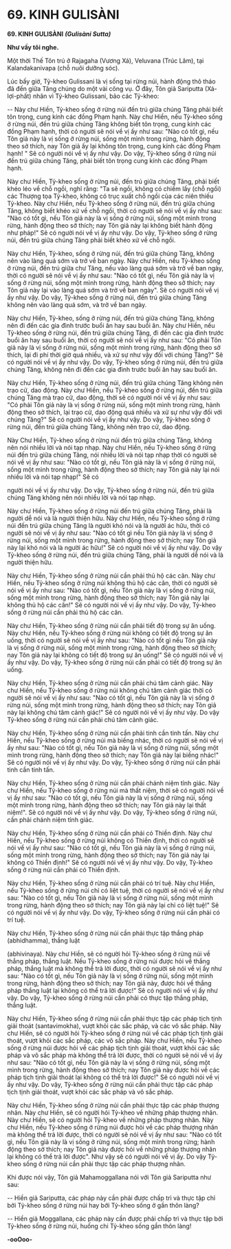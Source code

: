 # 69. KINH GULISÀNI

**69. KINH GULISÀNI**
***(Gulisàni Sutta)***

**Như vầy tôi nghe.**

Một thời Thế Tôn trú ở Rajagaha (Vương Xá), Veluvana (Trúc Lâm), tại Kalandakanivapa (chỗ nuôi
dưỡng sóc).

Lúc bấy giờ, Tỷ-kheo Gulissani là vị sống tại rừng núi, hành động thô tháo đã đến giữa Tăng chúng do
một vài công vụ. Ở đây, Tôn giả Sariputta (Xá-lợi-phất) nhân vì Tỷ-kheo Gulissani, bảo các Tỷ-kheo:

-- Này chư Hiền, Tỷ-kheo sống ở rừng núi đến trú giữa chúng Tăng phải biết tôn trọng, cung kính các
đồng Phạm hạnh. Này chư Hiền, nếu Tỷ-kheo sống ở rừng núi, đến trú giữa chúng Tăng không biết tôn
trọng, cung kính các đồng Phạm hạnh, thời có người sẽ nói về vị ấy như sau: "Nào có tốt gì, nếu Tôn giả
này là vị sống ở rừng núi, sống một mình trong rừng, hành động theo sở thích, nay Tôn giả ấy lại không
tôn trọng, cung kính các đồng Phạm hạnh! " Sẽ có người nói về vị ấy như vậy. Do vậy, Tỷ-kheo sống ở
rừng núi đến trú giữa chúng Tăng, phải biết tôn trọng cung kính các đồng Phạm hạnh.

Này chư Hiền, Tỷ-kheo sống ở rừng núi, đến trú giữa chúng Tăng, phải biết khéo léo về chỗ ngồi, nghĩ
rằng: "Ta sẽ ngồi, không có chiếm lấy (chỗ ngồi) các Thượng tọa Tỷ-kheo, không có trục xuất chỗ ngồi
của các niên thiếu Tỷ-kheo. Này chư Hiền, nếu Tỷ-kheo sống ở rừng núi, đến trú giữa chúng Tăng,
không biết khéo xử về chỗ ngồi, thời có người sẽ nói về vị ấy như sau: "Nào có tốt gì, nếu Tôn giả này
là vị sống ở rừng núi, sống một mình trong rừng, hành động theo sở thích; nay Tôn giả này lại không
biết hành động như pháp!" Sẽ có người nói về vị ấy như vậy. Do vậy, Tỷ-kheo sống ở rừng núi, đến trú
giữa chúng Tăng phải biết khéo xử về chỗ ngồi.

Này chư Hiền, Tỷ-kheo, sống ở rừng núi, đến trú giữa chúng Tăng, không nên vào làng quá sớm và trở
về ban ngày. Này chư Hiền, nếu Tỷ-kheo sống ở rừng núi, đến trú giữa chư Tăng, nếu vào làng quá sớm
và trở về ban ngày, thời có người sẽ nói về vị ấy như sau: "Nào có tốt gì, nếu Tôn giả này là vị sống ở
rừng núi, sống một mình trong rừng, hành động theo sở thích; nay Tôn giả này lại vào làng quá sớm và
trở về ban ngày". Sẽ có người nói về vị ấy như vậy. Do vậy, Tỷ-kheo sống ở rừng núi, đến trú giữa
chúng Tăng không nên vào làng quá sớm, và trở về ban ngày.

Này chư Hiền, Tỷ-kheo, sống ở rừng núi, đến trú giữa chúng Tăng, không nên đi đến các gia đình trước
buổi ăn hay sau buổi ăn. Này chư Hiền, nếu Tỷ-kheo sống ở rừng núi, đến trú giữa chúng Tăng, đi đến
các gia đình trước buổi ăn hay sau buổi ăn, thời có người sẽ nói về vị ấy như sau: "Có phải Tôn giả này
là vị sống ở rừng núi, sống một mình trong rừng, hành động theo sở thích, lại đi phí thời giờ quá nhiều,
và xử sự như vậy đối với chúng Tăng?" Sẽ có người nói về vị ấy như vậy. Do vậy, Tỷ-kheo sống ở rừng
núi, đến trú giữa chúng Tăng, không nên đi đến các gia đình trước buổi ăn hay sau buổi ăn.

Này chư Hiền, Tỷ-kheo sống ở rừng núi, đến trú giữa chúng Tăng không nên trạo cử, dao động. Này chư
Hiền, nếu Tỷ-kheo sống ở rừng núi, đến trú giữa chúng Tăng mà trạo cử, dao động, thời sẽ có người nói
về vị ấy như sau: "Có phải Tôn giả này là vị sống ở rừng núi, sống một mình trong rừng, hành động theo
sở thích, lại trạo cử, dao động quá nhiều và xử sự như vậy đối với chúng Tăng?" Sẽ có người nói về vị
ấy như vậy. Do vậy, Tỷ-kheo sống ở rừng núi, đến trú giữa chúng Tăng, không nên trạo cử, dao động.

Này Chư Hiền, Tỷ-kheo sống ở rừng núi đến trú giữa chúng Tăng, không nên nói nhiều lời và nói tạp
nhạp. Này chư Hiền, nếu Tỷ-kheo sống ở rừng núi đến trú giữa chúng Tăng, nói nhiều lời và nói tạp
nhạp thời có người sẽ nói về vị ấy như sau: "Nào có tốt gì, nếu Tôn giả này là vị sống ở rừng núi, sống
một mình trong rừng, hành động theo sở thích; nay Tôn giả này lại nói nhiều lời và nói tạp nhạp!" Sẽ có

người nói về vị ấy như vậy. Do vậy, Tỷ-kheo sống ở rừng núi, đến trú giữa chúng Tăng không nên nói
nhiều lời và nói tạp nhạp.

Này chư Hiền, Tỷ-kheo sống ở rừng núi đến trú giữa chúng Tăng, phải là người dễ nói và là người thiện
hữu. Này chư Hiền, nếu Tỷ-kheo sống ở rừng núi đến trú giữa chúng Tăng là người khó nói và là người
ác hữu, thời có người sẽ nói về vị ấy như sau: "Nào có tốt gì nếu Tôn giả này là vị sống ở rừng núi, sống
một mình trong rừng, hành động theo sở thích; nay Tôn giả này lại khó nói và là người ác hữu!" Sẽ có
người nói về vị ấy như vậy. Do vậy Tỷ-kheo sống ở rừng núi, đến trú giữa chúng Tăng, phải là người dễ
nói và là người thiện hữu.

Này chư Hiền, Tỷ-kheo sống ở rừng núi cần phải thủ hộ các căn. Này chư Hiền, nếu Tỷ-kheo sống ở
rừng núi không thủ hộ các căn, thời có người sẽ nói về vị ấy như sau: "Nào có tốt gì, nếu Tôn giả này là
vị sống ở rừng núi, sống một mình trong rừng, hành động theo sở thích; nay Tôn giả này lại không thủ
hộ các căn!" Sẽ có người nói về vị ấy như vậy. Do vậy, Tỷ-kheo sống ở rừng núi cần phải thủ hộ các
căn.

Này chư Hiền, Tỷ-kheo sống ở rừng núi cần phải tiết độ trong sự ăn uống. Này chư Hiền, nếu Tỷ-kheo
sống ở rừng núi không có tiết độ trong sự ăn uống, thời có người sẽ nói về vị ấy như sau: "Nào có tốt gì
nếu Tôn giả này là vị sống ở rừng núi, sống một mình trong rừng, hành động theo sở thích; nay Tôn giả
này lại không có tiết độ trong sự ăn uống!" Sẽ có người nói về vị ấy như vậy. Do vậy, Tỷ-kheo sống ở
rừng núi cần phải có tiết độ trong sự ăn uống.

Này chư Hiền, Tỷ-kheo sống ở rừng núi cần phải chú tâm cảnh giác. Này chư Hiền, nếu Tỷ-kheo sống ở
rừng núi không chú tâm cảnh giác thời có người sẽ nói về vị ấy như sau: "Nào có tốt gì, nếu Tôn giả này
là vị sống ở rừng núi, sống một mình trong rừng, hành động theo sở thích; nay Tôn giả này lại không
chú tâm cảnh giác!" Sẽ có người nói về vị ấy như vậy. Do vậy Tỷ-kheo sống ở rừng núi cần phải chú
tâm cảnh giác.

Này chư Hiền, Tỷ-kheo sống ở rừng núi cần phải tinh cần tinh tấn. Này chư Hiền, nếu Tỷ-kheo sống ở
rừng núi mà biếng nhác, thời có người sẽ nói về vị ấy như sau: "Nào có tốt gì, nếu Tôn giả này là vị
sống ở rừng núi, sống một mình trong rừng, hành động theo sở thích; nay Tôn giả này lại biếng nhác!"
Sẽ có người nói về vị ấy như vậy. Do vậy, Tỷ-kheo sống ở rừng núi cần phải tinh cần tinh tấn.

Này chư Hiền, Tỷ-kheo sống ở rừng núi cần phải chánh niệm tỉnh giác. Này chư Hiền, nếu Tỷ-kheo
sống ở rừng núi mà thất niệm, thời sẽ có người nói về vị ấy như sau: "Nào có tốt gì, nếu Tôn giả này là
vị sống ở rừng núi, sống một mình trong rừng, hành động theo sở thích; nay Tôn giả này lại thất niệm!".
Sẽ có người nói về vị ấy như vậy. Do vậy, Tỷ-kheo sống ở rừng núi, cần phải chánh niệm tỉnh giác.

Này chư Hiền, Tỷ-kheo sống ở rừng núi cần phải có Thiền định. Này chư Hiền, nếu Tỷ-kheo sống ở
rừng núi không có Thiền định, thời có người sẽ nói về vị ấy như sau: "Nào có tốt gì, nếu Tôn giả này là
vị sống ở rừng núi, sống một mình trong rừng, hành động theo sở thích; nay Tôn giả này lại không có
Thiền định!" Sẽ có người nói về vị ấy như vậy. Do vậy, Tỷ-kheo sống ở rừng núi cần phải có Thiền
định.

Này chư Hiền, Tỷ-kheo sống ở rừng núi cần phải có trí tuệ. Này chư Hiền, nếu Tỷ-kheo sống ở rừng núi
chỉ có liệt tuệ, thời có người sẽ nói về vị ấy như sau: "Nào có tốt gì, nếu Tôn giả này là vị sống ở rừng
núi, sống một mình trong rừng, hành động theo sở thích; nay Tôn giả này lại chỉ có liệt tuệ!" Sẽ có
người nói về vị ấy như vậy. Do vậy, Tỷ-kheo sống ở rừng núi cần phải có trí tuệ.

Này chư Hiền, Tỷ-kheo sống ở rừng núi cần phải thực tập thắng pháp (abhidhamma), thắng luật

(abhivinaya). Này chư Hiền, sẽ có người hỏi Tỷ-kheo sống ở rừng núi về thắng pháp, thắng luật. Nếu
Tỷ-kheo sống ở rừng núi được hỏi về thắng pháp, thắng luật mà không thể trả lời được, thời có người sẽ
nói về vị ấy như sau: "Nào có tốt gì, nếu Tôn giả này là vị sống ở rừng núi, sống một mình trong rừng,
hành động theo sở thích; nay Tôn giả này, được hỏi về thắng pháp thắng luật lại không có thể trả lời
được!" Sẽ có người nói về vị ấy như vậy. Do vậy, Tỷ-kheo sống ở rừng núi cần phải có thực tập thắng
pháp, thắng luật.

Này chư Hiền, Tỷ-kheo sống ở rừng núi cần phải thực tập các pháp tịch tịnh giải thoát (santavimokha),
vượt khỏi các sắc pháp, và các vô sắc pháp. Này chư Hiền, sẽ có người hỏi Tỷ-kheo sống ở rừng núi về
các pháp tịch tịnh giải thoát, vượt khỏi các sắc pháp, các vô sắc pháp. Này chư Hiền, nếu Tỷ-kheo sống
ở rừng núi được hỏi về các pháp tịch tịnh giải thoát, vượt khỏi các sắc pháp và vô sắc pháp mà không
thể trả lời được, thời có người sẽ nói về vị ấy như sau: "Nào có tốt gì, nếu Tôn giả này là vị sống ở rừng
núi, sống một mình trong rừng, hành động theo sở thích; nay Tôn giả này được hỏi về các pháp tịch tịnh
giải thoát lại không có thể trả lời được!" Sẽ có người nói về vị ấy như vậy. Do vậy, Tỷ-kheo sống ở rừng
núi cần phải thực tập các pháp tịch tịnh giải thoát, vượt khỏi các sắc pháp và vô sắc pháp.

Này chư Hiền, Tỷ-kheo sống ở rừng núi cần phải thực tập các pháp thượng nhân. Này chư Hiền, sẽ có
người hỏi Tỷ-kheo về những pháp thượng nhân. Này chư Hiền, sẽ có người hỏi Tỷ-kheo về những pháp
thượng nhân. Này chư Hiền, nếu Tỷ-kheo sống ở rừng núi được hỏi về các pháp thượng nhân mà không
thể trả lời được, thời có người sẽ nói về vị ấy như sau: "Nào có tốt gì, nếu Tôn giả này là vị sống ở rừng
núi, sống một mình trong rừng; hành động theo sở thích; nay Tôn giả này được hỏi về những pháp
thượng nhân lại không có thể trả lời được". Như vậy sẽ có người nói về vị ấy. Do vậy Tỷ-kheo sống ở
rừng núi cần phải thực tập các pháp thượng nhân.

Khi được nói vậy, Tôn giả Mahamoggallana nói với Tôn giả Sariputta như sau:

-- Hiền giả Sariputta, các pháp này cần phải được chấp trì và thực tập chỉ bởi Tỷ-kheo sống ở rừng núi
hay bởi Tỷ-kheo sống ở gần thôn làng?

-- Hiền giả Moggallana, các pháp này cần được phải chấp trì và thực tập bởi Tỷ-kheo sống ở rừng núi,
huống chi Tỷ-kheo sống gần thôn làng!

**-ooOoo-**

